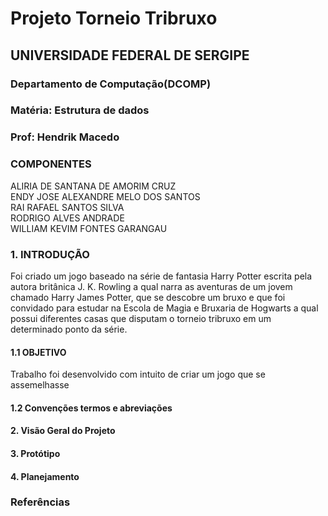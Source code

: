 # Projeto Torneio Tribruxo
## UNIVERSIDADE FEDERAL DE SERGIPE
### Departamento de Computação(DCOMP)
### Matéria: Estrutura de dados
### Prof: Hendrik Macedo

### **COMPONENTES**<br>
ALIRIA DE SANTANA DE AMORIM CRUZ<br>
ENDY JOSE ALEXANDRE MELO DOS SANTOS<br>
RAI RAFAEL SANTOS SILVA<br>
RODRIGO ALVES ANDRADE<br>
WILLIAM KEVIM FONTES GARANGAU<br>

### **1. INTRODUÇÃO**<br>
Foi criado um jogo baseado na série de fantasia Harry Potter escrita pela autora britânica J. K. Rowling a qual narra as aventuras de um jovem chamado Harry James Potter, que se descobre um bruxo e que foi convidado para estudar na Escola de Magia e Bruxaria de Hogwarts a qual possui diferentes casas que disputam o torneio tribruxo em um determinado ponto da série.  

#### **1.1 OBJETIVO**<br>
Trabalho foi desenvolvido com intuito de criar um jogo que se assemelhasse

#### **1.2 Convenções termos e abreviações**<br>

#### **2. Visão Geral do Projeto**<br>

#### **3. Protótipo**<br>

#### **4. Planejamento**<br>

### **Referências**<br>
